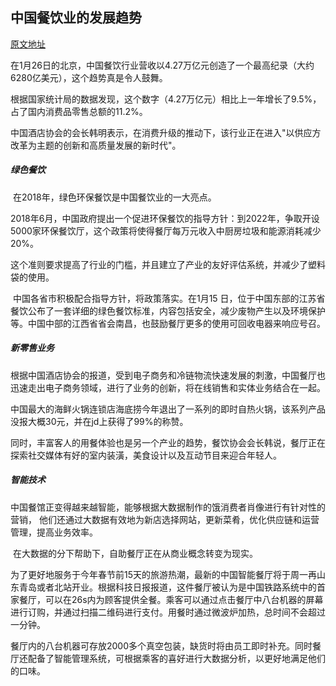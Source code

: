## 中国餐饮业的发展趋势

[原文地址](https://www.chinadaily.com.cn/a/201901/26/WS5c4c79d5a3106c65c34e6aa6.html)

​	在1月26日的北京，中国餐饮行业营收以4.27万亿元创造了一个最高纪录（大约6280亿美元），这个趋势真是令人鼓舞。

​	根据国家统计局的数据发现，这个数字（4.27万亿元）相比上一年增长了9.5%，占了国内消费品零售总额的11.2%。

​	中国酒店协会的会长韩明表示，在消费升级的推动下，该行业正在进入"以供应方改革为主题的创新和高质量发展的新时代"。

##### 	绿色餐饮

​	在2018年，绿色环保餐饮是中国餐饮业的一大亮点。

​	2018年6月，中国政府提出一个促进环保餐饮的指导方针：到2022年，争取开设5000家环保餐饮厅，这个政策将使得餐厅每万元收入中厨房垃圾和能源消耗减少20%。

​	这个准则要求提高了行业的门槛，并且建立了产业的友好评估系统，并减少了塑料袋的使用。

​	中国各省市积极配合指导方针，将政策落实。在1月15 日，位于中国东部的江苏省餐饮公布了一套详细的绿色餐饮标准，内容包括安全，减少废物产生以及环境保护等。中国中部的江西省省会南昌，也鼓励餐厅更多的使用可回收电器来响应号召。

##### 	新零售业务

​	根据中国酒店协会的报道，受到电子商务和冷链物流快速发展的刺激，中国餐厅也迅速走出电子商务领域，进行了业务的创新，将在线销售和实体业务结合在一起。

​	中国最大的海鲜火锅连锁店海底捞今年退出了一系列的即时自热火锅，该系列产品没报大概30元，并在jd上获得了99%的称赞。

​	同时，丰富客人的用餐体验也是另一个产业的趋势，餐饮协会会长韩说，餐厅正在探索社交媒体有好的室内装潢，美食设计以及互动节目来迎合年轻人。

##### 	智能技术

​	中国餐馆正变得越来越智能，能够根据大数据制作的饿消费者肖像进行有针对性的营销，	他们还通过大数据有效地为新店选择网站，更新菜肴，优化供应链和运营管理，提高业务效率。

​	在大数据的分下帮助下，自助餐厅正在从商业概念转变为现实。

​	为了更好地服务于今年春节前15天的旅游热潮，最新的中国智能餐厅将于周一再山东青岛或者北站开业。根据科技日报报道，这件餐厅被认为是中国铁路系统中的首家餐厅，可以在26s内为顾客提供全餐。乘客可以通过点击餐厅中八台机器的屏幕进行订购，并通过扫描二维码进行支付。用餐时通过微波炉加热，总时间不会超过一分钟。

​	餐厅内的八台机器可存放2000多个真空包装，缺货时将由员工即时补充。同时餐厅还配备了智能管理系统，可根据乘客的喜好进行大数据分析，以更好地满足他们的口味。
